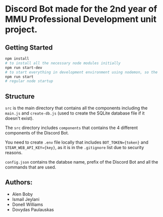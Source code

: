 # Discord Bot made for the 2nd year of MMU Professional Development unit project.

## Getting Started

```bash
npm install
# to install all the necessary node modules initially
npm run start-dev
# to start everything in development environment using nodemon, so the bot restarts everytime you save any changes
npm run start
# regular node startup
```

## Structure

`src` is the main directory that contains all the components including the `main.js` and `create-db.js` (used to create the SQLite database file if it doesn't exist).

The `src` directory includes `components` that contains the 4 different components of the Discord Bot.

You need to create `.env` file locally that includes `BOT_TOKEN={token}` and `STEAM_WEB_API_KEY={key}`, as it is in the `.gitignore` list due to security reasons.

`config.json` contains the databse name, prefix of the Discord Bot and all the commands that are used.

## Authors:

- Alen Boby
- Ismail Jeylani
- Donell Williams
- Dovydas Paulauskas
